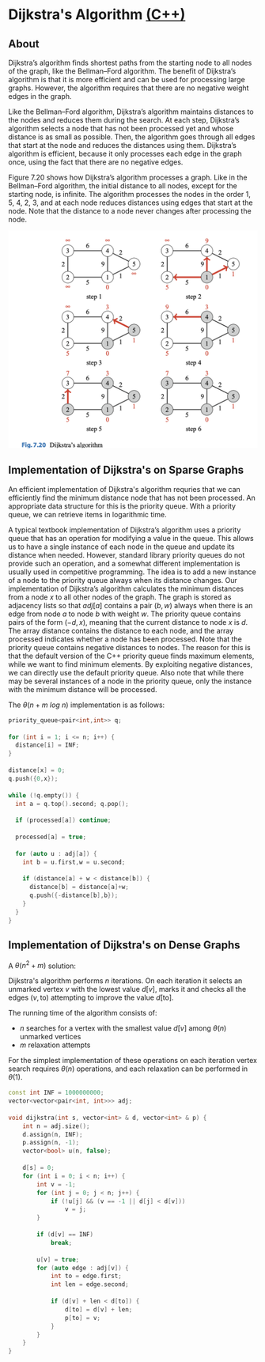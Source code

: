 # Dijkstra's Algorithm [(C++)](./dijkstra.cpp)

## About

Dijkstra’s algorithm finds shortest paths from the starting node to all nodes of the graph, like the Bellman–Ford algorithm. The benefit of Dijkstra’s algorithm is that it is more efficient and can be used for processing large graphs. However, the algorithm requires that there are no negative weight edges in the graph.

Like the Bellman–Ford algorithm, Dijkstra’s algorithm maintains distances to the nodes and reduces them during the search. At each step, Dijkstra’s algorithm selects a node that has not been processed yet and whose distance is as small as possible. Then, the algorithm goes through all edges that start at the node and reduces the distances using them. Dijkstra’s algorithm is efficient, because it only processes each edge in the graph once, using the fact that there are no negative edges.

Figure $7.20$ shows how Dijkstra’s algorithm processes a graph. Like in the Bellman–Ford algorithm, the initial distance to all nodes, except for the starting node, is infinite. The algorithm processes the nodes in the order $1$, $5$, $4$, $2$, $3$, and at each node reduces distances using edges that start at the node. Note that the distance to a node never changes after processing the node.

![Figure 7.20](./images/dijkstras.png)

## Implementation of Dijkstra's on Sparse Graphs

An efficient implementation of Dijkstra's algorithm requries that we can efficiently find the minimum distance node that has not been processed. An appropriate data structure for this is the priority queue. With a priority queue, we can retrieve items in logarithmic time.

A typical textbook implementation of Dijkstra’s algorithm uses a priority queue that has an operation for modifying a value in the queue. This allows us to have
a single instance of each node in the queue and update its distance when needed. However, standard library priority queues do not provide such an operation, and a somewhat different implementation is usually used in competitive programming. The idea is to add a new instance of a node to the priority queue always when its distance changes. Our implementation of Dijkstra’s algorithm calculates the minimum distances
from a node $x$ to all other nodes of the graph. The graph is stored as adjacency lists
so that $adj[a]$ contains a pair $(b,w)$ always when there is an edge from node $a$ to
node $b$ with weight $w$. The priority queue contains pairs of the form $(−d, x)$, meaning that the current distance to node $x$ is $d$. The array distance contains the distance to each node, and the array processed indicates whether a node has been processed. Note that the priority queue contains negative distances to nodes. The reason for this is that the default version of the C++ priority queue finds maximum elements, while we want to find minimum elements. By exploiting negative distances, we can directly use the default priority queue. Also note that while there may be several instances of a node in the priority queue, only the instance with the minimum distance will be processed.

The $\theta(n + m \ log \ n)$ implementation is as follows:

```cpp
priority_queue<pair<int,int>> q;

for (int i = 1; i <= n; i++) {
  distance[i] = INF;
}

distance[x] = 0;
q.push({0,x});

while (!q.empty()) {
  int a = q.top().second; q.pop();

  if (processed[a]) continue;

  processed[a] = true;

  for (auto u : adj[a]) {
    int b = u.first,w = u.second;

    if (distance[a] + w < distance[b]) {
      distance[b] = distance[a]+w;
      q.push({-distance[b],b});
    }
  }
}
```

## Implementation of Dijkstra's on Dense Graphs

A $\theta(n^2 + m)$ solution:

Dijkstra's algorithm performs $n$ iterations. On each iteration it selects an unmarked vertex $v$ with the lowest value $d[v]$, marks it and checks all the edges $(v,\text{to})$ attempting to improve the value $d[\text{to}]$.

The running time of the algorithm consists of:

-   $n$ searches for a vertex with the smallest value $d[v]$ among $\theta(n)$ unmarked vertices
-   $m$ relaxation attempts

For the simplest implementation of these operations on each iteration vertex search requires $\theta(n)$ operations, and each relaxation can be performed in $\theta(1)$.

```cpp
const int INF = 1000000000;
vector<vector<pair<int, int>>> adj;

void dijkstra(int s, vector<int> & d, vector<int> & p) {
    int n = adj.size();
    d.assign(n, INF);
    p.assign(n, -1);
    vector<bool> u(n, false);

    d[s] = 0;
    for (int i = 0; i < n; i++) {
        int v = -1;
        for (int j = 0; j < n; j++) {
            if (!u[j] && (v == -1 || d[j] < d[v]))
                v = j;
        }

        if (d[v] == INF)
            break;

        u[v] = true;
        for (auto edge : adj[v]) {
            int to = edge.first;
            int len = edge.second;

            if (d[v] + len < d[to]) {
                d[to] = d[v] + len;
                p[to] = v;
            }
        }
    }
}
```

